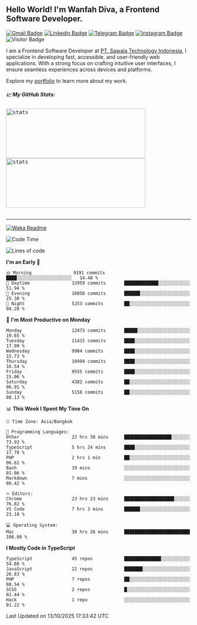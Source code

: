 ## Hello World! I'm Wanfah Diva, a Frontend Software Developer.

[![Gmail Badge](https://img.shields.io/badge/-Gmail-white?style=plastic&logo=Gmail&link=mailto:aditputrafirmansyah@gmail.com)](mailto:wanfahdivaa@gmail.com)
[![Linkedin Badge](https://img.shields.io/badge/-LinkedIn-blue?style=plastic&logo=Linkedin&link=https://www.linkedin.com/in/aditputrafirmansyah/)](https://www.linkedin.com/in/wanfahdiva/)
[![Telegram Badge](https://img.shields.io/badge/-Telegram-blue?style=plastic&logo=telegram&link=https://t.me/Adithya_13)](https://t.me/wanfahdiva)
[![Instagram Badge](https://img.shields.io/badge/-Instagram-white?style=plastic&logo=instagram&link=https://www.instagram.com/adithya_firmansyahputra/)](https://www.instagram.com/wnfhdva/)
![Visitor Badge](https://visitor-badge.laobi.icu/badge?page_id=wanfahdiva.wanfahdiva)

<p>
I am a Frontend Software Developer at <a href="https://sawala.tech" target="_blank">PT. Sawala Technology Indonesia</a>, I specialize in developing fast, accessible, and user-friendly web applications. With a strong focus on crafting intuitive user interfaces, I ensure seamless experiences across devices and platforms.

Explore my <a href="http://wanfahdiva-com.vercel.app/" target="_blank">portfolio</a> to learn more about my work.
</p>

<h5 align="left">
  
📈 **My GitHub Stats:**

</h5>

<div align="left">
<kbd>
  <img height="135em" width="380em" alt="stats" src="https://github-readme-stats-salesp07.vercel.app/api?username=wanfahdiva&count_private=true&show_icons=true&theme=react&rank_icon=github&border_radius=10&hide_title=true"></kbd>
</kbd>
<kbd>
    <img height="135em" width="380em" alt="stats" src="https://github-readme-activity-graph.vercel.app/graph?username=wanfahdiva&theme=react&hide_title=true"></kbd>
</div>

<br />

---

[![Waka Readme](https://github.com/wanfahdiva/wanfahdiva/actions/workflows/waka.yml/badge.svg)](https://github.com/wanfahdiva/wanfahdiva/actions/workflows/waka.yml)

<!--START_SECTION:waka-->
![Code Time](http://img.shields.io/badge/Code%20Time-2%2C619%20hrs%2020%20mins-blue)

![Lines of code](https://img.shields.io/badge/From%20Hello%20World%20I%27ve%20Written-22.8%20million%20lines%20of%20code-blue)

**I'm an Early 🐤** 

```text
🌞 Morning                9191 commits        ████░░░░░░░░░░░░░░░░░░░░░   14.48 % 
🌆 Daytime                32959 commits       █████████████░░░░░░░░░░░░   51.94 % 
🌃 Evening                16058 commits       ██████░░░░░░░░░░░░░░░░░░░   25.30 % 
🌙 Night                  5253 commits        ██░░░░░░░░░░░░░░░░░░░░░░░   08.28 % 
```
📅 **I'm Most Productive on Monday** 

```text
Monday                   12473 commits       █████░░░░░░░░░░░░░░░░░░░░   19.65 % 
Tuesday                  11415 commits       ████░░░░░░░░░░░░░░░░░░░░░   17.99 % 
Wednesday                9984 commits        ████░░░░░░░░░░░░░░░░░░░░░   15.73 % 
Thursday                 10494 commits       ████░░░░░░░░░░░░░░░░░░░░░   16.54 % 
Friday                   9555 commits        ████░░░░░░░░░░░░░░░░░░░░░   15.06 % 
Saturday                 4382 commits        ██░░░░░░░░░░░░░░░░░░░░░░░   06.91 % 
Sunday                   5158 commits        ██░░░░░░░░░░░░░░░░░░░░░░░   08.13 % 
```


📊 **This Week I Spent My Time On** 

```text
🕑︎ Time Zone: Asia/Bangkok

💬 Programming Languages: 
Other                    22 hrs 30 mins      ██████████████████░░░░░░░   73.93 % 
TypeScript               5 hrs 24 mins       ████░░░░░░░░░░░░░░░░░░░░░   17.78 % 
PHP                      2 hrs 1 min         ██░░░░░░░░░░░░░░░░░░░░░░░   06.62 % 
Bash                     19 mins             ░░░░░░░░░░░░░░░░░░░░░░░░░   01.06 % 
Markdown                 7 mins              ░░░░░░░░░░░░░░░░░░░░░░░░░   00.42 % 

🔥 Editors: 
Chrome                   23 hrs 23 mins      ███████████████████░░░░░░   76.82 % 
VS Code                  7 hrs 3 mins        ██████░░░░░░░░░░░░░░░░░░░   23.18 % 

💻 Operating System: 
Mac                      30 hrs 26 mins      █████████████████████████   100.00 % 
```

**I Mostly Code in TypeScript** 

```text
TypeScript               45 repos            ██████████████░░░░░░░░░░░   54.88 % 
JavaScript               22 repos            ███████░░░░░░░░░░░░░░░░░░   26.83 % 
PHP                      7 repos             ██░░░░░░░░░░░░░░░░░░░░░░░   08.54 % 
SCSS                     2 repos             █░░░░░░░░░░░░░░░░░░░░░░░░   02.44 % 
Hack                     1 repo              ░░░░░░░░░░░░░░░░░░░░░░░░░   01.22 % 
```




 Last Updated on 13/10/2025 17:33:42 UTC
<!--END_SECTION:waka-->
